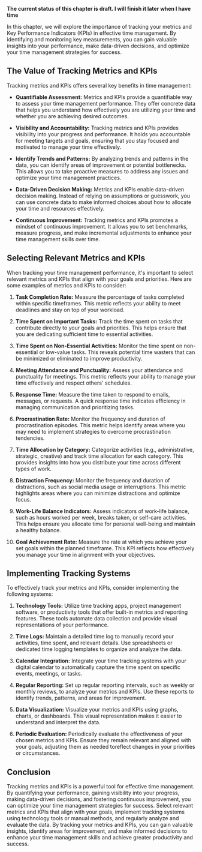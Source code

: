 **The current status of this chapter is draft. I will finish it later when I have time**

In this chapter, we will explore the importance of tracking your metrics and Key Performance Indicators (KPIs) in effective time management. By identifying and monitoring key measurements, you can gain valuable insights into your performance, make data-driven decisions, and optimize your time management strategies for success.

The Value of Tracking Metrics and KPIs
--------------------------------------

Tracking metrics and KPIs offers several key benefits in time management:

* **Quantifiable Assessment:** Metrics and KPIs provide a quantifiable way to assess your time management performance. They offer concrete data that helps you understand how effectively you are utilizing your time and whether you are achieving desired outcomes.

* **Visibility and Accountability:** Tracking metrics and KPIs provides visibility into your progress and performance. It holds you accountable for meeting targets and goals, ensuring that you stay focused and motivated to manage your time effectively.

* **Identify Trends and Patterns:** By analyzing trends and patterns in the data, you can identify areas of improvement or potential bottlenecks. This allows you to take proactive measures to address any issues and optimize your time management practices.

* **Data-Driven Decision Making:** Metrics and KPIs enable data-driven decision making. Instead of relying on assumptions or guesswork, you can use concrete data to make informed choices about how to allocate your time and resources effectively.

* **Continuous Improvement:** Tracking metrics and KPIs promotes a mindset of continuous improvement. It allows you to set benchmarks, measure progress, and make incremental adjustments to enhance your time management skills over time.

Selecting Relevant Metrics and KPIs
-----------------------------------

When tracking your time management performance, it's important to select relevant metrics and KPIs that align with your goals and priorities. Here are some examples of metrics and KPIs to consider:

1. **Task Completion Rate:** Measure the percentage of tasks completed within specific timeframes. This metric reflects your ability to meet deadlines and stay on top of your workload.

2. **Time Spent on Important Tasks:** Track the time spent on tasks that contribute directly to your goals and priorities. This helps ensure that you are dedicating sufficient time to essential activities.

3. **Time Spent on Non-Essential Activities:** Monitor the time spent on non-essential or low-value tasks. This reveals potential time wasters that can be minimized or eliminated to improve productivity.

4. **Meeting Attendance and Punctuality:** Assess your attendance and punctuality for meetings. This metric reflects your ability to manage your time effectively and respect others' schedules.

5. **Response Time:** Measure the time taken to respond to emails, messages, or requests. A quick response time indicates efficiency in managing communication and prioritizing tasks.

6. **Procrastination Rate:** Monitor the frequency and duration of procrastination episodes. This metric helps identify areas where you may need to implement strategies to overcome procrastination tendencies.

7. **Time Allocation by Category:** Categorize activities (e.g., administrative, strategic, creative) and track time allocation for each category. This provides insights into how you distribute your time across different types of work.

8. **Distraction Frequency:** Monitor the frequency and duration of distractions, such as social media usage or interruptions. This metric highlights areas where you can minimize distractions and optimize focus.

9. **Work-Life Balance Indicators:** Assess indicators of work-life balance, such as hours worked per week, breaks taken, or self-care activities. This helps ensure you allocate time for personal well-being and maintain a healthy balance.

10. **Goal Achievement Rate:** Measure the rate at which you achieve your set goals within the planned timeframe. This KPI reflects how effectively you manage your time in alignment with your objectives.

Implementing Tracking Systems
-----------------------------

To effectively track your metrics and KPIs, consider implementing the following systems:

1. **Technology Tools:** Utilize time tracking apps, project management software, or productivity tools that offer built-in metrics and reporting features. These tools automate data collection and provide visual representations of your performance.

2. **Time Logs:** Maintain a detailed time log to manually record your activities, time spent, and relevant details. Use spreadsheets or dedicated time logging templates to organize and analyze the data.

3. **Calendar Integration:** Integrate your time tracking systems with your digital calendar to automatically capture the time spent on specific events, meetings, or tasks.

4. **Regular Reporting:** Set up regular reporting intervals, such as weekly or monthly reviews, to analyze your metrics and KPIs. Use these reports to identify trends, patterns, and areas for improvement.

5. **Data Visualization:** Visualize your metrics and KPIs using graphs, charts, or dashboards. This visual representation makes it easier to understand and interpret the data.

6. **Periodic Evaluation:** Periodically evaluate the effectiveness of your chosen metrics and KPIs. Ensure they remain relevant and aligned with your goals, adjusting them as needed toreflect changes in your priorities or circumstances.

Conclusion
----------

Tracking metrics and KPIs is a powerful tool for effective time management. By quantifying your performance, gaining visibility into your progress, making data-driven decisions, and fostering continuous improvement, you can optimize your time management strategies for success. Select relevant metrics and KPIs that align with your goals, implement tracking systems using technology tools or manual methods, and regularly analyze and evaluate the data. By tracking your metrics and KPIs, you can gain valuable insights, identify areas for improvement, and make informed decisions to enhance your time management skills and achieve greater productivity and success.
